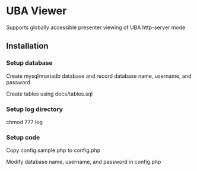 # UBA Viewer

Supports globally accessible presenter viewing of UBA http-server mode

## Installation

### Setup database

Create mysql/mariadb database and record database name, username, and password

Create tables using docs/tables.sql

### Setup log directory

chmod 777 log

### Setup code

Copy config.sample.php to config.php

Modify database name, username, and password in config.php

